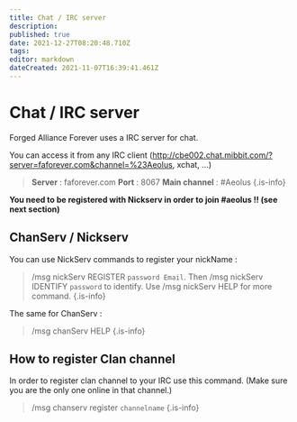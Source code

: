 ```yaml
---
title: Chat / IRC server
description: 
published: true
date: 2021-12-27T08:20:48.710Z
tags: 
editor: markdown
dateCreated: 2021-11-07T16:39:41.461Z
---
```


# Chat / IRC server
Forged Alliance Forever uses a IRC server for chat.

You can access it from any IRC client (http://cbe002.chat.mibbit.com/?server=faforever.com&channel=%23Aeolus, xchat, ...)
> **Server** : faforever.com
> **Port** : 8067
> **Main channel** : #Aeolus
{.is-info}

**You need to be registered with Nickserv in order to join #aeolus !! (see next section)**

## ChanServ / Nickserv
You can use NickServ commands to register your nickName :
> /msg nickServ REGISTER `password Email`.
> Then /msg nickServ IDENTIFY `password` to identify.
> Use /msg nickServ HELP for more command.
{.is-info}

The same for ChanServ :
> /msg chanServ HELP
{.is-info}

    
## How to register Clan channel
In order to register clan channel to your IRC use this command. (Make sure you are the only one online in that channel.)
> /msg chanserv register `channelname`
{.is-info}

